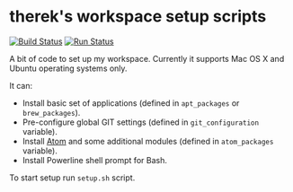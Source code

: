 # therek's workspace setup scripts

[![Build Status](https://travis-ci.org/therek/workspace.svg?branch=master)](https://travis-ci.org/therek/workspace)
[![Run Status](https://api.shippable.com/projects/59dfaa79f7ca690700e8e3c4/badge?branch=master)](https://app.shippable.com/github/therek/workspace)

A bit of code to set up my workspace. Currently it supports Mac OS X and
Ubuntu operating systems only.

It can:
* Install basic set of applications (defined in `apt_packages` or
  `brew_packages`).
* Pre-configure global GIT settings (defined in `git_configuration` variable).
* Install [Atom](https://atom.io/) and some additional modules (defined
  in `atom_packages` variable).
* Install Powerline shell prompt for Bash.

To start setup run `setup.sh` script.
